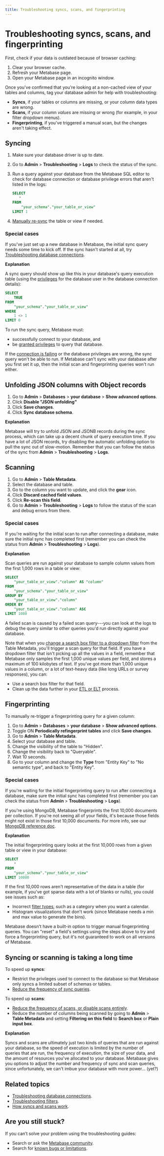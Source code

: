 ```yaml
---
title: Troubleshooting syncs, scans, and fingerprinting
---
```


# Troubleshooting syncs, scans, and fingerprinting

First, check if your data is outdated because of browser caching:

1. Clear your browser cache.
2. Refresh your Metabase page.
3. Open your Metabase page in an incognito window.

Once you've confirmed that you're looking at a non-cached view of your tables and columns, tag your database admin for help with troubleshooting:

- **Syncs**, if your tables or columns are missing, or your column data types are wrong.
- **Scans**, if your column _values_ are missing or wrong (for example, in your filter dropdown menus).
- **Fingerprinting**, if you've triggered a manual scan, but the changes aren't taking effect.

## Syncing

1. Make sure your database driver is up to date.
2. Go to **Admin** > **Troubleshooting** > **Logs** to check the status of the sync.
3. Run a query against your database from the Metabase SQL editor to check for database connection or database privilege errors that aren't listed in the logs:

   ```sql
   SELECT
      *
   FROM
       "your_schema"."your_table_or_view"
   LIMIT 1
   ```

4. [Manually re-sync](../databases/sync-scan.md/#manually-syncing-tables-and-columns) the table or view if needed.

### Special cases

If you’ve just set up a new database in Metabase, the initial sync query needs some time to kick off. If the sync hasn't started at all, try [Troubleshooting database connections](./db-connection.md).

**Explanation**

A sync query should show up like this in your database's query execution table (using the [privileges](../databases/users-roles-privileges.md) for the database user in the database connection details):

```sql
SELECT
    TRUE
FROM
    "your_schema"."your_table_or_view"
WHERE
    1 <> 1
LIMIT 0
```

To run the sync query, Metabase must:

- successfully connect to your database, and
- be [granted privileges](../databases/users-roles-privileges.md) to query that database.

If the [connection is failing](./db-connection.md) or the database privileges are wrong, the sync query won't be able to run. If Metabase can't sync with your database after you first set it up, then the initial scan and fingerprinting queries won't run either.

## Unfolding JSON columns with Object records

1. Go to **Admin** > **Databases** > **your database** > **Show advanced options**.
2. Click **Disable "JSON unfolding"**
3. Click **Save changes**.
4. Click **Sync database schema**.

**Explanation**

Metabase will try to unfold JSON and JSONB records during the sync process, which can take up a decent chunk of query execution time. If you have a lot of JSON records, try disabling the automatic unfolding option to pull the sync out of slow-motion. Remember that you can follow the status of the sync from **Admin** > **Troubleshooting** > **Logs**.

## Scanning

1. Go to **Admin** > **Table Metadata**.
2. Select the database and table.
3. Go to the column you want to update, and click the **gear** icon.
4. Click **Discard cached field values**.
5. Click **Re-scan this field**.
6. Go to **Admin** > **Troubleshooting** > **Logs** to follow the status of the scan and debug errors from there.

### Special cases

If you're waiting for the initial scan to run after connecting a database, make sure the initial sync has completed first (remember you can check the status from **Admin** > **Troubleshooting** > **Logs**).

**Explanation**

Scan queries are run against your database to sample column values from the first 1,000 rows in a table or view:

```sql
SELECT
    "your_table_or_view"."column" AS "column"
FROM
    "your_schema"."your_table_or_view"
GROUP BY
    "your_table_or_view"."column"
ORDER BY
    "your_table_or_view"."column" ASC
LIMIT 1000
```

A failed scan is caused by a failed scan query---you can look at the logs to debug the query similar to other queries you'd run directly against your database.

Note that when you [change a search box filter to a dropdown filter](../data-modeling/metadata-editing.md/#changing-a-search-box-filter-to-a-dropdown-filter) from the Table Metadata, you'll trigger a scan query for that field. If you have a dropdown filter that isn't picking up all the values in a field, remember that Metabase only samples the first 1,000 unique values per field, and stores a maximum of 100 kilobytes of text. If you've got more than 1,000 unique values in a column, or a lot of text-heavy data (like long URLs or survey responses), you can:

- Use a search box filter for that field.
- Clean up the data further in your [ETL or ELT](https://www.metabase.com/learn/grow-your-data-skills/data-landscape/etl-landscape/) process.

## Fingerprinting

To manually re-trigger a fingerprinting query for a given column:

1. Go to **Admin** > **Databases** > **your database** > **Show advanced options**.
2. Toggle ON **Periodically refingerprint tables** and click **Save changes**.
3. Go to **Admin** > **Table Metadata**.
4. Select your database and table.
5. Change the visibility of the table to "Hidden".
6. Change the visibility back to "Queryable".
7. Wait 10 seconds.
8. Go to your column and change the **Type** from "Entity Key" to "No semantic type", and back to "Entity Key".

### Special cases

If you're waiting for the initial fingerprinting query to run after connecting a database, make sure the initial sync has completed first (remember you can check the status from **Admin** > **Troubleshooting** > **Logs**).

If you're using MongoDB, Metabase fingerprints the first 10,000 documents per collection. If you're not seeing all of your fields, it's because those fields might not exist in those first 10,000 documents. For more info, see our [MongoDB reference doc](../databases/connections/mongodb.md/#i-added-fields-to-my-database-but-dont-see-them-in-metabase).

**Explanation**

The initial fingerprinting query looks at the first 10,000 rows from a given table or view in your database:

```sql
SELECT
    *
FROM
    "your_schema"."your_table_or_view"
LIMIT 10000
```

If the first 10,000 rows aren't representative of the data in a table (for example, if you've got sparse data with a lot of blanks or nulls), you could see issues such as:

- Incorrect [filter types](../questions/query-builder/filters.md/#filter-types), such as a category when you want a calendar.
- Histogram visualizations that don't work (since Metabase needs a min and max value to generate the bins).

Metabase doesn't have a built-in option to trigger manual fingerprinting queries. You can "reset" a field's settings using the steps above to try and force a fingerprinting query, but it's not guaranteed to work on all versions of Metabase.

## Syncing or scanning is taking a long time

To speed up **syncs**:

- Restrict the privileges used to connect to the database so that Metabase only syncs a limited subset of schemas or tables.
- [Reduce the frequency of sync queries](../databases/sync-scan.md/#scheduling-database-syncs).

To speed up **scans**:

- [Reduce the frequency of scans, or disable scans entirely](../databases/sync-scan.md/#scheduling-database-scans).
- Reduce the number of columns being scanned by going to **Admin** > **Table Metadata** and setting **Filtering on this field** to **Search box** or **Plain input box**.

**Explanation**

Syncs and scans are ultimately just two kinds of queries that are run against your database, so the speed of execution is limited by the number of queries that are run, the frequency of execution, the size of your data, and the amount of resources you've allocated to your database. Metabase gives you options to adjust the number and frequency of sync and scan queries, since unfortunately, we can't imbue your database with more power... (yet?)

## Related topics

- [Troubleshooting database connections](./db-connection.md).
- [Troubleshooting filters](./filters.md).
- [How syncs and scans work](../databases/sync-scan.md/#how-database-syncs-work).

## Are you still stuck?

If you can’t solve your problem using the troubleshooting guides:

- Search or ask the [Metabase community](https://discourse.metabase.com/).
- Search for [known bugs or limitations](./known-issues.md).
